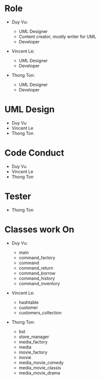 # Role

- Duy Vu:
  + UML Designer
  + Content creator, mostly writer for UML
  + Developer
  
- Vincent Le: 
  + UML Designer
  + Developer

- Thong Ton: 
  + UML Designer
  + Developer

# UML Design
- Duy Vu
- Vincent Le
- Thong Ton

# Code Conduct
- Duy Vu
- Vincent Le
- Thong Ton

# Tester
- Thong Ton

# Classes work On

- Duy Vu:
  + main
  + command_factory
  + command
  + command_return
  + command_borrow
  + command_history
  + command_inventory
  
- Vincent Le:
  + hashtable
  + customer
  + customers_collection
  
- Thong Ton:
  + bst
  + store_manager
  + media_factory
  + media
  + movie_factory
  + movie
  + media_movie_comedy
  + media_movie_classis
  + media_movie_drama
